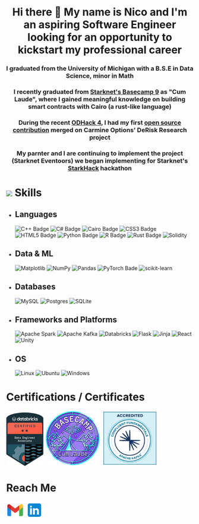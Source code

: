 <h1 style="text-align: center;"> Hi there 👋 My name is Nico and I'm an aspiring Software Engineer looking for an opportunity to kickstart my professional career</h1>
<h3 style="text-align: center;"> I graduated from the University of Michigan with a B.S.E in Data Science, minor in Math    </h3>
<h3 style="text-align: center;"> I recently graduated from <a href="https://starknet.notion.site/Starknet-Basecamp-Hub-1541b3c1f49f439da872d3d71647d834">Starknet's Basecamp 9</a> as "Cum Laude", where I gained meaningful knowledge on building smart contracts with Cairo (a rust-like language)
<h3 style="text-align: center;"> During the recent <a href="https://app.onlydust.com/h/odhack-40#overview"> ODHack 4</a>, I had my first <a href="https://app.onlydust.com/u/nicosanc">open source contribution</a> merged on Carmine Options' DeRisk Research project</h3>
<h3 style="text-align: center;"> My parnter and I are continuing to implement the project (Starknet Eventoors) we began implementing for Starknet's <a href="https://ethglobal.com/events/starkhack">StarkHack</a> hackathon</h3>




# <img src="https://media2.giphy.com/media/QssGEmpkyEOhBCb7e1/giphy.gif?cid=ecf05e47a0n3gi1bfqntqmob8g9aid1oyj2wr3ds3mg700bl&rid=giphy.gif" width ="25"> <b>Skills</b>

- ## Languages
  ![C++ Badge](https://img.shields.io/badge/C++-%2300599C.svg?logo=c%2B%2B&logoColor=white&style=for-the-badge)
  ![C# Badge](https://img.shields.io/badge/C%23-239120?style=for-the-badge&logo=csharp&logoColor=white)
  ![Cairo Badge](https://img.shields.io/badge/Cairo-red?style=for-the-badge)
  ![CSS3 Badge](https://img.shields.io/badge/CSS3*-%231572B6.svg?&logo=css3&logoColor=white&style=for-the-badge) 
  ![HTML5 Badge](https://img.shields.io/badge/HTML5*-%23E34F26.svg?&logo=html5&logoColor=white&style=for-the-badge)
  ![Python Badge](https://custom-icon-badges.demolab.com/badge/Python-000.svg?logo=python-colorful&style=for-the-badge)
  ![R Badge](https://img.shields.io/badge/R-276DC3?style=for-the-badge&logo=r&logoColor=white)
  ![Rust Badge](https://img.shields.io/badge/Rust-black?style=for-the-badge&logo=rust&logoColor=#E57324)
  ![Solidity](https://img.shields.io/badge/Solidity-%23363636.svg?style=for-the-badge&logo=solidity&logoColor=white)

- ## Data & ML 
  ![Matplotlib](https://img.shields.io/badge/Matplotlib-%23ffffff.svg?style=for-the-badge&logo=Matplotlib&logoColor=black)
  ![NumPy](https://img.shields.io/badge/numpy-%23013243.svg?style=for-the-badge&logo=numpy&logoColor=white)
  ![Pandas](https://img.shields.io/badge/pandas-%23150458.svg?style=for-the-badge&logo=pandas&logoColor=white)
  ![PyTorch Bade](https://img.shields.io/badge/PyTorch-EE4C2C?style=for-the-badge&logo=pytorch&logoColor=white)
  ![scikit-learn](https://img.shields.io/badge/scikit--learn-%23F7931E.svg?style=for-the-badge&logo=scikit-learn&logoColor=white)

- ## Databases
  ![MySQL](https://img.shields.io/badge/mysql-4479A1.svg?style=for-the-badge&logo=mysql&logoColor=white)
  ![Postgres](https://img.shields.io/badge/postgres-%23316192.svg?style=for-the-badge&logo=postgresql&logoColor=white)
  ![SQLite](https://img.shields.io/badge/sqlite-%2307405e.svg?style=for-the-badge&logo=sqlite&logoColor=white)

- ## Frameworks and Platforms
  ![Apache Spark](https://img.shields.io/badge/Apache%20Spark-FDEE21?style=for-the-badge&logo=apachespark&logoColor=black)
  ![Apache Kafka](https://img.shields.io/badge/Apache%20Kafka-000?style=for-the-badge&logo=apachekafka)
  ![Databricks](https://img.shields.io/badge/Databricks-FF3621?style=for-the-badge&logo=Databricks&logoColor=white)
  ![Flask](https://img.shields.io/badge/flask-%23000.svg?style=for-the-badge&logo=flask&logoColor=white)
  ![Jinja](https://img.shields.io/badge/jinja-white.svg?style=for-the-badge&logo=jinja&logoColor=black)
  ![React](https://img.shields.io/badge/react-%2320232a.svg?style=for-the-badge&logo=react&logoColor=%2361DAFB)
  ![Unity](https://img.shields.io/badge/Unity-100000?style=for-the-badge&logo=unity&logoColor=white)

- ## OS
  ![Linux](https://img.shields.io/badge/Linux-FCC624?style=for-the-badge&logo=linux&logoColor=black)
  ![Ubuntu](https://img.shields.io/badge/Ubuntu-E95420?style=for-the-badge&logo=ubuntu&logoColor=white)
  ![Windows](https://img.shields.io/badge/Windows-0078D6?style=for-the-badge&logo=windows&logoColor=white)

# Certifications / Certificates
<img src="images/databricks-cert.png" style="height: 150px; width: 100px;"></img>
<img src="images/basecamp-spok.png" style="height: 150px; width: 150px;"></img>
<img src="images/1711569414617.jpeg" style="height: 150px; width: 150px;"></img>

# Reach Me
[![nicosanchez0411@gmail.com](images/icons8-gmail-48.png)](mailto:nicosanchez0411@gmail.com)
[![LinkedIn](images/icons8-linkedin-48.png)](https://www.linkedin.com/in/nicolas-sanchez-noguera-0792621a5/) 
  
  
  
  
  
  
